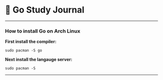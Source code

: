 #  Go Study Journal

---

### How to install Go on Arch Linux

**First install the compiler:**

`sudo pacman -S go`


**Next install the langauge server:**

`sudo pacman -S `

---
